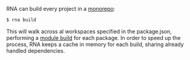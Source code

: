 RNA can build every project in a [monorepo](./Setup-a-monorepo):

```sh
$ rna build
```

This will walk across al workspaces specified in the package.json, performing a [module build](./Build-js-modules) for each package. In order to speed up the process, RNA keeps a cache in memory for each build, sharing already handled dependencies.